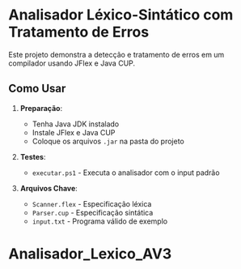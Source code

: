 # Analisador Léxico-Sintático com Tratamento de Erros

Este projeto demonstra a detecção e tratamento de erros em um compilador usando JFlex e Java CUP.

## Como Usar

1. **Preparação**:
   - Tenha Java JDK instalado
   - Instale JFlex e Java CUP
   - Coloque os arquivos `.jar` na pasta do projeto

2. **Testes**:
   - `executar.ps1` - Executa o analisador com o input padrão

3. **Arquivos Chave**:
   - `Scanner.flex` - Especificação léxica
   - `Parser.cup` - Especificação sintática
   - `input.txt` - Programa válido de exemplo
# Analisador_Lexico_AV3
